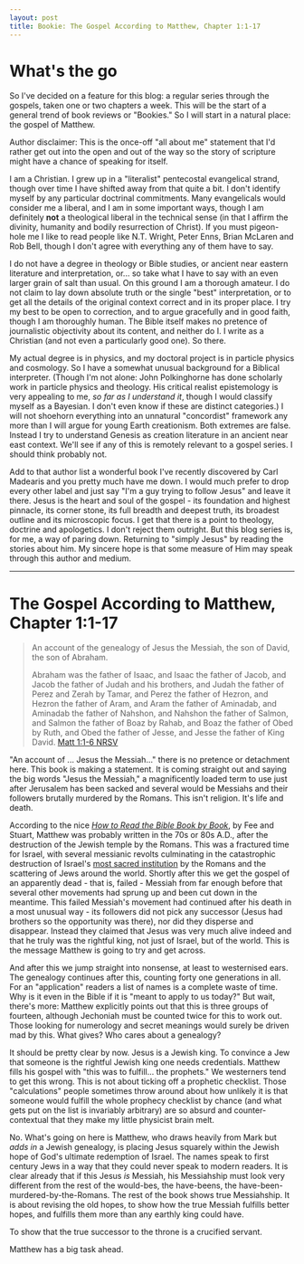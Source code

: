 ```yaml
---
layout: post
title: Bookie: The Gospel According to Matthew, Chapter 1:1-17
---
```


# What's the go

So I've decided on a feature for this blog: a regular series through the gospels,
taken one or two chapters a week. This will be the start of a general trend of
book reviews or "Bookies." So I will start in a natural place: the gospel of Matthew.

Author disclaimer: This is the once-off "all about me" statement that I'd rather
get out into the open and out of the way so the story of scripture might have a
chance of speaking for itself.

I am a Christian. I grew up in a "literalist" pentecostal evangelical strand,
though over time I have shifted away from that quite a bit. I don't identify myself
by any particular doctrinal commitments. Many evangelicals would consider me a
liberal, and I am in some important ways, though I am definitely **not** a theological
liberal in the technical sense (in that I affirm the divinity, humanity and bodily
resurrection of Christ). If you must pigeon-hole me I like to read people like
N.T. Wright, Peter Enns, Brian McLaren and Rob Bell, though I don't agree with
everything any of them have to say.

I do not have a degree in theology or Bible studies, or ancient near eastern literature
and interpretation, or... so take what I have to say with an even larger grain
of salt than usual. On this ground I am a thorough amateur. I do not claim to lay
down absolute truth or the single "best" interpretation, or to get all the details
of the original context correct and in its proper place. I try my best to be open
to correction, and to argue gracefully and in good faith, though I am thoroughly human.
The Bible itself makes no pretence of journalistic objectivity about its content,
and neither do I. I write as a Christian (and not even a particularly good one). So there.

My actual degree is in physics, and my doctoral project is in particle physics
and cosmology. So I have a somewhat unusual background for a Biblical interpreter.
(Though I'm not alone: John Polkinghorne has done scholarly work in particle physics
and theology. His critical realist epistemology is very appealing to me, *so far
as I understand it*, though I would classify myself as a Bayesian. I don't even
know if these are distinct categories.) I will not shoehorn everything into an
unnatural "concordist" framework any more than I will argue for young Earth creationism.
Both extremes are false. Instead I try to understand Genesis as creation literature
in an ancient near east context. We'll see if any of this is remotely relevant to
a gospel series. I should think probably not.

Add to that author list a wonderful book I've recently discovered by Carl Madearis
and you pretty much have me down. I would much prefer to drop every other label and
just say "I'm a guy trying to follow Jesus" and leave it there. Jesus is the heart
and soul of the gospel - its foundation and highest pinnacle, its corner stone,
its full breadth and deepest truth, its broadest outline and its microscopic focus.
I get that there is a point to theology, doctrine and apologetics. I don't reject
them outright. But this blog series is, for me, a way of paring down. Returning to
"simply Jesus" by reading the stories about him. My sincere hope is that some
measure of Him may speak through this author and medium.

----

# The Gospel According to Matthew, Chapter 1:1-17

> An account of the genealogy of Jesus the Messiah, the son of David, the son of Abraham.
>
> Abraham was the father of Isaac, and Isaac the father of Jacob,
> and Jacob the father of Judah and his brothers, and Judah the father of Perez and Zerah by Tamar,
> and Perez the father of Hezron, and Hezron the father of Aram, and Aram the father of Aminadab,
> and Aminadab the father of Nahshon, and Nahshon the father of Salmon,
> and Salmon the father of Boaz by Rahab, and Boaz the father of Obed by Ruth,
> and Obed the father of Jesse, and Jesse the father of King David.
[Matt 1:1-6 NRSV](http://bible.oremus.org/?ql=233019563)

"An account of ... Jesus the Messiah..." there is no pretence or detachment here. This
book is making a statement. It is coming straight out and saying the big words
"Jesus the Messiah," a magnificently loaded term to use just after Jerusalem has been
sacked and several would be Messiahs and their followers brutally murdered by the Romans.
This isn't religion. It's life and death.

According to the nice [_How to Read the Bible Book by Book_](http://zondervan.com/9780310211181),
by Fee and Stuart, Matthew was probably written in the 70s or 80s A.D., after the
destruction of the Jewish temple by the Romans. This was a fractured time for Israel,
with several messianic revolts culminating in the catastrophic destruction of Israel's
[most sacred institution](http://en.wikipedia.org/wiki/Siege_of_Jerusalem_%2870%29)
by the Romans and the scattering of Jews around the world. Shortly after this we
get the gospel of an apparently dead - that is, failed - Messiah from far enough
before that several other movements had sprung up and been cut down in the meantime.
This failed Messiah's movement had continued after his death in a most unusual way -
its followers did not pick any successor (Jesus had brothers so the opportunity was there),
nor did they disperse and disappear. Instead they claimed that Jesus was very much
alive indeed and that he truly was the rightful king, not just of Israel, but of
the world. This is the message Matthew is going to try and get across.

And after this we jump straight into nonsense, at least to westernised ears.
The genealogy continues after this, counting forty one generations in all.
For an "application" readers a list of names is a complete waste of time. Why is
it even in the Bible if it is "meant to apply to us today?" But wait, there's more:
Matthew explicitly points out that this is three groups of fourteen, although Jechoniah
must be counted twice for this to work out. Those looking for numerology and secret
meanings would surely be driven mad by this. What gives? Who cares about a genealogy?

It should be pretty clear by now. Jesus is a Jewish king. To convince a Jew that
someone is the rightful Jewish king one needs credentials. Matthew fills his
gospel with "this was to fulfill... the prophets." We westerners tend to get this
wrong. This is not about ticking off a prophetic checklist. Those "calculations"
people sometimes throw around about how unlikely it is that someone would fulfill
the whole prophecy checklist by chance (and what gets put on the list is invariably
arbitrary) are so absurd and counter-contextual that they make my little physicist
brain melt.

No. What's going on here is Matthew, who draws heavily from Mark but *adds in* a Jewish
genealogy, is placing Jesus squarely within the Jewish hope of God's ultimate redemption
of Israel. The names speak to first century Jews in a way that they could never speak
to modern readers. It is clear already that if this Jesus *is* Messiah, his Messiahship
must look very different from the rest of the would-bes, the have-beens,
the have-been-murdered-by-the-Romans. The rest of the book shows true Messiahship.
It is about revising the old hopes, to show how the true Messiah fulfills better hopes,
and fulfills them more than any earthly king could have.

To show that the true successor to the throne is a crucified servant.

Matthew has a big task ahead.